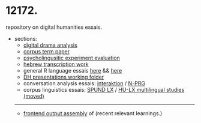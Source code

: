 # 12172.
repository on digital humanities essais.
- sections:
  - [digital drama analysis](https://github.com/esteeschwarz/DH_essais/tree/main/sections/DD)
  - [corpus term paper](https://github.com/esteeschwarz/DH_essais/tree/main/sections/DYN)
  - [psycholingusitic experiment evaluation](https://github.com/esteeschwarz/DH_essais/tree/main/sections/hux2021)
  - [hebrew transcription work](https://github.com/esteeschwarz/DH_essais/tree/main/sections/IVRIT)
  - general R language essais [here](https://github.com/esteeschwarz/DH_essais/tree/main/R) && [here](https://github.com/esteeschwarz/essais/tree/main/docs/STAT_R)
  - [DH presentations working folder](https://github.com/esteeschwarz/DH_essais/tree/main/sections/pr)
  - conversation analysis essais: [interaktion](https://github.com/esteeschwarz/essais/tree/main/docs/INT_CA) / [N-PRG](https://github.com/esteeschwarz/DH_essais/tree/main/sections/CA)
  - corpus linguistics essais: [SPUND LX](https://github.com/esteeschwarz/essais/tree/main/docs/corpusLX) / [HU-LX multilingual studies (moved)](https://github.com/esteeschwarz/HU-LX)
  ----
  - [frontend output assembly](https://userpage.fu-berlin.de/stschwarz/links?title=adaskool&ref=github) of (recent relevant learnings.)

